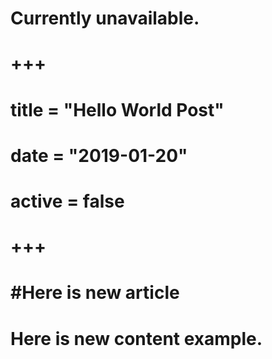 # Currently unavailable.

# +++
# title = "Hello World Post"
# date = "2019-01-20"
# active = false
# +++

# #Here is new article 

# Here is new content example. 
